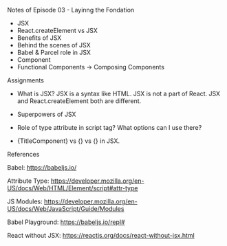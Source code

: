 Notes of Episode 03 - Layinng the Fondation

- JSX
- React.createElement vs JSX
- Benefits of JSX
- Behind the scenes of JSX
- Babel & Parcel role in JSX
- Component
- Functional Components
    -> Composing Components


Assignments
- What is JSX?
 JSX is a syntax like HTML.
 JSX is not a part of React.
 JSX and React.createElement both are different.

- Superpowers of JSX

- Role of type attribute in script tag? What options can I use there?

- {TitleComponent} vs {<TitleComponent/>} vs {<TitleComponent></TitleComponent>} in JSX.





References

Babel: https://babeljs.io/

Attribute Type: https://developer.mozilla.org/en-US/docs/Web/HTML/Element/script#attr-type

JS Modules: https://developer.mozilla.org/en-US/docs/Web/JavaScript/Guide/Modules

Babel Playground: https://babeljs.io/repl#

React without JSX: https://reactjs.org/docs/react-without-jsx.html



